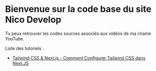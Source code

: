 # Bienvenue sur la code base du site Nico Develop

Tu peux retrouver les codes sources associés aux vidéos de ma chaine YouTube.

Liste des tutoriels : 

* [Tailwind CSS & Next.js - Comment Configurer Tailwind CSS dans Next.JS](https://github.com/bynicodevelop/youtube-tutoriels/tree/main/install-tailwindcss-nextjs "Tailwind CSS & Next.js - Comment Configurer Tailwind CSS dans Next.JS")